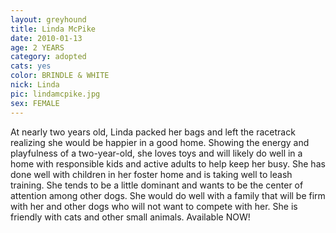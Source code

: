 ```yaml
---
layout: greyhound
title: Linda McPike
date: 2010-01-13
age: 2 YEARS
category: adopted
cats: yes
color: BRINDLE & WHITE
nick: Linda
pic: lindamcpike.jpg
sex: FEMALE
---
```


At nearly two years old, Linda packed her bags and left the racetrack realizing she would be happier in a good home.
Showing the energy and playfulness of a two-year-old, she loves toys and will likely do well in a home with responsible
kids and active adults to help keep her busy. She has done well with children in her foster home and is taking well to
leash training. She tends to be a little dominant and wants to be the center of attention among other dogs. She would do
well with a family that will be firm with her and other dogs who will not want to compete with her. She is friendly with
cats and other small animals. Available NOW!
